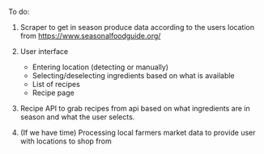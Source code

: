 To do:

1) Scraper to get in season produce data according to the users 
location from https://www.seasonalfoodguide.org/

2) User interface
    - Entering location (detecting or manually)
    - Selecting/deselecting ingredients based on what is available
    - List of recipes
    - Recipe page

3) Recipe API to grab recipes from api based on what ingredients
are in season and what the user selects.

4) (If we have time) Processing local farmers market data to provide user with
locations to shop from 